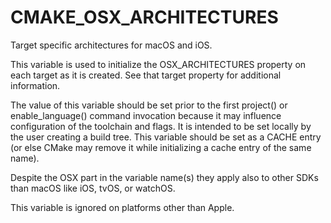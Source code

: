   

# CMAKE_OSX_ARCHITECTURES  
Target specific architectures for macOS and iOS.  

This variable is used to initialize the OSX_ARCHITECTURES
property on each target as it is created.  See that target property
for additional information.  

The value of this variable should be set prior to the first
project() or enable_language() command invocation
because it may influence configuration of the toolchain and flags.
It is intended to be set locally by the user creating a build tree.
This variable should be set as a CACHE entry (or else CMake may
remove it while initializing a cache entry of the same name).  

Despite the OSX part in the variable name(s) they apply also to
other SDKs than macOS like iOS, tvOS, or watchOS.  

This variable is ignored on platforms other than Apple.  

